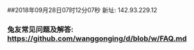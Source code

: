 ##2018年09月28日07时12分07秒 新址: 142.93.229.12
### 兔友常见问题及解答: https://github.com/wanggonging/d/blob/w/FAQ.md
